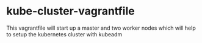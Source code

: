 # kube-cluster-vagrantfile
This vagrantfile will start up a master and two worker nodes which will help to setup the kubernetes cluster with kubeadm
